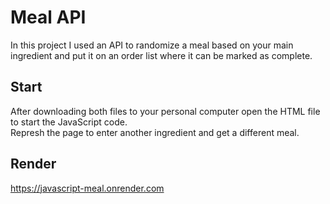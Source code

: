 # Meal API

In this project I used an API to randomize a meal based on your main ingredient and put it on an order list where it can be marked as complete.

## Start

After downloading both files to your personal computer open the HTML file to start the JavaScript code.\
Represh the page to enter another ingredient and get a different meal.

## Render
https://javascript-meal.onrender.com
